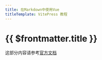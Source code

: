 ```yaml
---
title: 在Markdown中使用Vue
titleTemplate: VitePress 教程
---
```


# {{ $frontmatter.title }}

这部分内容请参考[官方文档](https://vitepress.dev/guide/using-vue)
